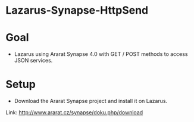 # Lazarus-Synapse-HttpSend

# Goal
- Lazarus using Ararat Synapse 4.0 with GET / POST methods to access JSON services.

# Setup
 - Download the Ararat Synapse project and install it on Lazarus.
 
 Link: http://www.ararat.cz/synapse/doku.php/download
 
